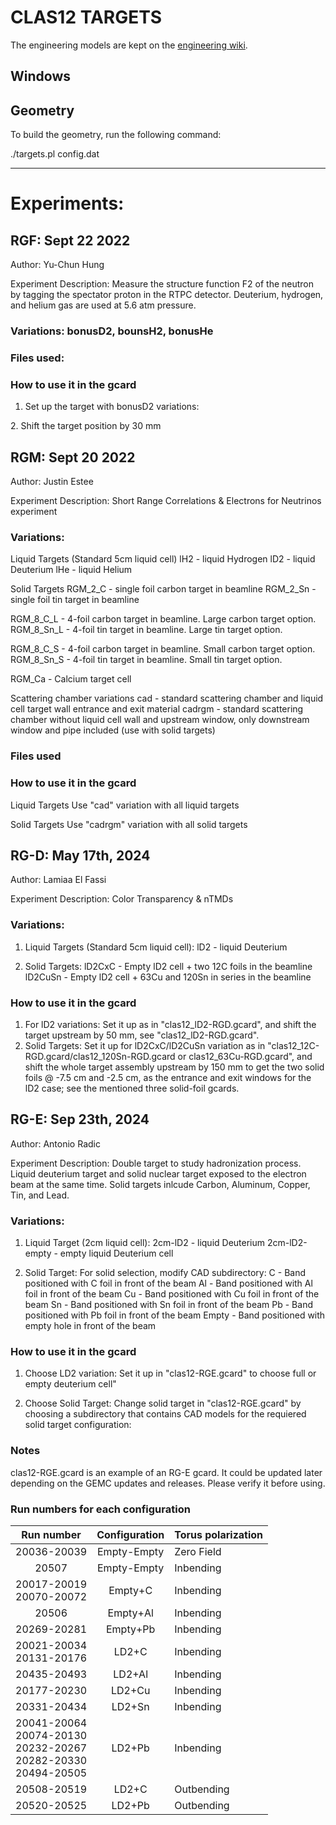 
# CLAS12 TARGETS

The engineering models are kept on 
the [engineering wiki](https://wiki.jlab.org/Hall-B/engineering/hallb_eng_wiki/index.php/Main_Page).


## Windows


## Geometry

To build the geometry, run the following command:

./targets.pl config.dat

---

# Experiments:


## RGF: Sept 22 2022

Author: Yu-Chun Hung

Experiment Description: Measure the structure function F2 of the neutron by 
tagging the spectator proton in the RTPC detector. Deuterium, hydrogen, and helium gas are used at 5.6 atm pressure.

### Variations: bonusD2, bounsH2, bonusHe

### Files used: 

### How to use it in the gcard
1. Set up the target with bonusD2 variations:
<detector name="experiments/clas12/targets/target" factory="TEXT" variation="bonusD2"/>
2. Shift the target position by 30 mm
<detector name="target">    <position x="0*cm"  y="0*cm"  z="-3.00*cm"  />  </detector>


## RGM: Sept 20 2022

Author: Justin Estee

Experiment Description: Short Range Correlations & Electrons for Neutrinos experiment 


### Variations: 
Liquid Targets (Standard 5cm liquid cell)
lH2 - liquid Hydrogen
lD2 - liquid Deuterium
lHe - liquid Helium

Solid Targets
RGM_2_C - single foil carbon target in beamline
RGM_2_Sn - single foil tin target in beamline

RGM_8_C_L - 4-foil carbon target in beamline. Large carbon target option.
RGM_8_Sn_L - 4-foil tin target in beamline. Large tin target option.

RGM_8_C_S - 4-foil carbon target in beamline. Small carbon target option.
RGM_8_Sn_S - 4-foil tin target in beamline. Small tin target option.

RGM_Ca - Calcium target cell

Scattering chamber variations
cad - standard scattering chamber and liquid cell target wall entrance and exit material
cadrgm - standard scattering chamber without liquid cell wall and upstream window, only downstream window and pipe included (use with solid targets)
### Files used


### How to use it in the gcard
Liquid Targets
Use "cad" variation with all liquid targets
<detector name="experiments/clas12/targets/cad/"   factory="CAD"/>
<detector name="experiments/clas12/targets/target" factory="TEXT" variation="lD2"/>

Solid Targets
Use "cadrgm" variation with all solid targets
<detector name="experiments/clas12/targets/cadrgm/"   factory="CAD"/>
<detector name="experiments/clas12/targets/target" factory="TEXT" variation="RGM_2_C"/>

## RG-D: May 17th, 2024

Author: Lamiaa El Fassi

Experiment Description: Color Transparency & nTMDs

### Variations: 
1. Liquid Targets (Standard 5cm liquid cell):
lD2 - liquid Deuterium

2. Solid Targets:
lD2CxC - Empty lD2 cell + two 12C foils in the beamline
lD2CuSn - Empty lD2 cell + 63Cu and 120Sn in series in the beamline

### How to use it in the gcard
1. For lD2 variations:
Set it up as in "clas12_lD2-RGD.gcard", and
shift the target upstream by 50 mm, see  "clas12_lD2-RGD.gcard".
2. Solid Targets:
Set it up for lD2CxC/lD2CuSn variation as in "clas12_12C-RGD.gcard/clas12_120Sn-RGD.gcard or clas12_63Cu-RGD.gcard", and 
shift the whole target assembly upstream by 150 mm to get the two solid foils @ -7.5 cm and -2.5 cm, as the entrance and exit windows for the lD2 case; see the mentioned three solid-foil gcards.
<detector name="target">    <position x="0.0*cm"  y="0.0*cm"  z="-15.0*cm"  />  </detector>

## RG-E: Sep 23th, 2024

Author: Antonio Radic

Experiment Description: Double target to study hadronization process. Liquid deuterium target and solid nuclear target exposed to the electron beam at the same time.
Solid targets inlcude Carbon, Aluminum, Copper, Tin, and Lead.

### Variations: 
1. Liquid Target (2cm liquid cell):
2cm-lD2 - liquid Deuterium
2cm-lD2-empty - empty liquid Deuterium cell

2. Solid Target:
For solid selection, modify CAD subdirectory:
C - Band positioned with C foil in front of the beam
Al - Band positioned with Al foil in front of the beam
Cu - Band positioned with Cu foil in front of the beam
Sn - Band positioned with Sn foil in front of the beam
Pb - Band positioned with Pb foil in front of the beam
Empty - Band positioned with empty hole in front of the beam

### How to use it in the gcard
1. Choose LD2 variation:
Set it up in "clas12-RGE.gcard" to choose full or empty deuterium cell"
<detector name="experiments/clas12/targets/target"         factory="TEXT" variation="2cm-lD2"/>

2. Choose Solid Target:
Change solid target in "clas12-RGE.gcard" by choosing a subdirectory that contains CAD models for the requiered solid target configuration:
<detector name="experiments/clas12/targets/rge-dt/C/"  factory="CAD"/>

### Notes
clas12-RGE.gcard is an example of an RG-E gcard. It could be updated later depending on the GEMC updates and releases. Please verify it before using.

### Run numbers for each configuration
| Run number  | Configuration | Torus polarization |
| :--------: | :-----------: |:-----------|
20036-20039 | Empty-Empty | Zero Field
20507| Empty-Empty | Inbending
20017-20019<br>20070-20072 | Empty+C | Inbending
20506|Empty+Al|Inbending
20269-20281|Empty+Pb|Inbending
20021-20034<br>20131-20176<br> | LD2+C | Inbending
20435-20493|LD2+Al|Inbending
20177-20230| LD2+Cu | Inbending
20331-20434|LD2+Sn| Inbending
20041-20064<br>20074-20130<br>20232-20267<br>20282-20330<br>20494-20505 | LD2+Pb | Inbending
20508-20519|LD2+C|Outbending
20520-20525|LD2+Pb|Outbending




